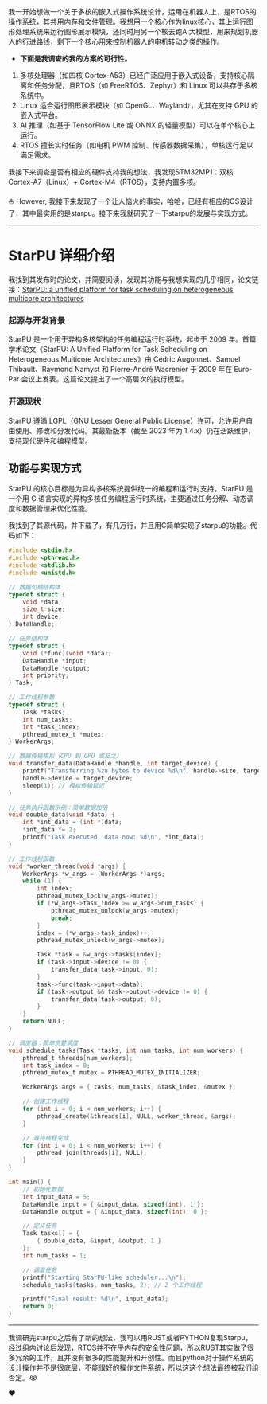 我一开始想做一个关于多核的嵌入式操作系统设计，运用在机器人上，是RTOS的操作系统，其共用内存和文件管理。我想用一个核心作为linux核心，其上运行图形处理系统来运行图形展示模块，还同时用另一个核去跑AI大模型，用来规划机器人的行进路线，剩下一个核心用来控制机器人的电机转动之类的操作。

* **下面是我调查的我的方案的可行性。**

1. 多核处理器（如四核 Cortex-A53）已经广泛应用于嵌入式设备，支持核心隔离和任务分配，且RTOS（如 FreeRTOS、Zephyr）和 Linux 可以共存于多核系统中。
2. Linux 适合运行图形展示模块（如 OpenGL、Wayland），尤其在支持 GPU 的嵌入式平台。
3. AI 推理（如基于 TensorFlow Lite 或 ONNX 的轻量模型）可以在单个核心上运行。
4. RTOS 擅长实时任务（如电机 PWM 控制、传感器数据采集），单核运行足以满足需求。

我接下来调查是否有相应的硬件支持我的想法，我发现STM32MP1：双核 Cortex-A7（Linux）+ Cortex-M4（RTOS），支持内置多核。

:sailboat: However, 我接下来发现了一个让人恼火的事实，哈哈，已经有相应的OS设计了，其中最实用的是starpu。接下来我就研究了一下starpu的发展与实现方式。

------

# StarPU 详细介绍

我找到其发布时的论文，并简要阅读，发现其功能与我想实现的几乎相同，论文链接：[StarPU: a unified platform for task scheduling on heterogeneous multicore architectures](https://onlinelibrary.wiley.com/doi/10.1002/cpe.1631)

### 起源与开发背景
StarPU 是一个用于异构多核架构的任务编程运行时系统，起步于 2009 年。首篇学术论文《StarPU: A Unified Platform for Task Scheduling on Heterogeneous Multicore Architectures》由 Cédric Augonnet、Samuel Thibault、Raymond Namyst 和 Pierre-André Wacrenier 于 2009 年在 Euro-Par 会议上发表。这篇论文提出了一个高层次的执行模型。

### 开源现状
StarPU 遵循 LGPL（GNU Lesser General Public License）许可，允许用户自由使用、修改和分发代码。其最新版本（截至 2023 年为 1.4.x）仍在活跃维护，支持现代硬件和编程模型。

## 功能与实现方式

StarPU 的核心目标是为异构多核系统提供统一的编程和运行时支持。StarPU 是一个用 C 语言实现的异构多核任务编程运行时系统，主要通过任务分解、动态调度和数据管理来优化性能。

我找到了其源代码，并下载了，有几万行，并且用C简单实现了starpu的功能。代码如下：

```c
#include <stdio.h>
#include <pthread.h>
#include <stdlib.h>
#include <unistd.h>

// 数据句柄结构体
typedef struct {
    void *data;        
    size_t size;       
    int device;        
} DataHandle;

// 任务结构体
typedef struct {
    void (*func)(void *data); 
    DataHandle *input;        
    DataHandle *output;       
    int priority;             
} Task;

// 工作线程参数
typedef struct {
    Task *tasks;              
    int num_tasks;            
    int *task_index;          
    pthread_mutex_t *mutex;   
} WorkerArgs;

// 数据传输模拟（CPU 到 GPU 或反之）
void transfer_data(DataHandle *handle, int target_device) {
    printf("Transferring %zu bytes to device %d\n", handle->size, target_device);
    handle->device = target_device;
    sleep(1); // 模拟传输延迟
}

// 任务执行函数示例：简单数据加倍
void double_data(void *data) {
    int *int_data = (int *)data;
    *int_data *= 2;
    printf("Task executed, data now: %d\n", *int_data);
}

// 工作线程函数
void *worker_thread(void *args) {
    WorkerArgs *w_args = (WorkerArgs *)args;
    while (1) {
        int index;
        pthread_mutex_lock(w_args->mutex);
        if (*w_args->task_index >= w_args->num_tasks) {
            pthread_mutex_unlock(w_args->mutex);
            break;
        }
        index = (*w_args->task_index)++;
        pthread_mutex_unlock(w_args->mutex);

        Task *task = &w_args->tasks[index];
        if (task->input->device != 0) { 
            transfer_data(task->input, 0);
        }
        task->func(task->input->data);
        if (task->output && task->output->device != 0) {
            transfer_data(task->output, 0);
        }
    }
    return NULL;
}

// 调度器：简单贪婪调度
void schedule_tasks(Task *tasks, int num_tasks, int num_workers) {
    pthread_t threads[num_workers];
    int task_index = 0;
    pthread_mutex_t mutex = PTHREAD_MUTEX_INITIALIZER;

    WorkerArgs args = { tasks, num_tasks, &task_index, &mutex };

    // 创建工作线程
    for (int i = 0; i < num_workers; i++) {
        pthread_create(&threads[i], NULL, worker_thread, &args);
    }

    // 等待线程完成
    for (int i = 0; i < num_workers; i++) {
        pthread_join(threads[i], NULL);
    }
}

int main() {
    // 初始化数据
    int input_data = 5;
    DataHandle input = { &input_data, sizeof(int), 1 }; 
    DataHandle output = { &input_data, sizeof(int), 0 }; 

    // 定义任务
    Task tasks[] = {
        { double_data, &input, &output, 1 }
    };
    int num_tasks = 1;

    // 调度任务
    printf("Starting StarPU-like scheduler...\n");
    schedule_tasks(tasks, num_tasks, 2); // 2 个工作线程

    printf("Final result: %d\n", input_data);
    return 0;
}
```

------

我调研完starpu之后有了新的想法，我可以用RUST或者PYTHON复现Starpu，经过组内讨论后发现，RTOS并不在乎内存的安全性问题，所以RUST其实做了很多冗余的工作，且并没有很多的性能提升和开创性。而且python对于操作系统的设计操作并不是很底层，不能很好的操作文件系统，所以这这个想法最终被我们组否定。:sob:

:heart:
